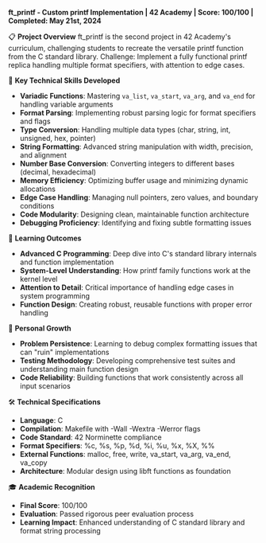 **ft_printf - Custom printf Implementation | 42 Academy | Score: 100/100 | Completed: May 21st, 2024**

📋 **Project Overview**
ft_printf is the second project in 42 Academy's curriculum, challenging students to recreate the versatile printf function from the C standard library. 
Challenge: Implement a fully functional printf replica handling multiple format specifiers, with attention to edge cases.

🔧 **Key Technical Skills Developed**
- **Variadic Functions**: Mastering `va_list`, `va_start`, `va_arg`, and `va_end` for handling variable arguments
- **Format Parsing**: Implementing robust parsing logic for format specifiers and flags
- **Type Conversion**: Handling multiple data types (char, string, int, unsigned, hex, pointer)
- **String Formatting**: Advanced string manipulation with width, precision, and alignment
- **Number Base Conversion**: Converting integers to different bases (decimal, hexadecimal)
- **Memory Efficiency**: Optimizing buffer usage and minimizing dynamic allocations
- **Edge Case Handling**: Managing null pointers, zero values, and boundary conditions
- **Code Modularity**: Designing clean, maintainable function architecture
- **Debugging Proficiency**: Identifying and fixing subtle formatting issues

🚀 **Learning Outcomes**
- **Advanced C Programming**: Deep dive into C's standard library internals and function implementation
- **System-Level Understanding**: How printf family functions work at the kernel level
- **Attention to Detail**: Critical importance of handling edge cases in system programming
- **Function Design**: Creating robust, reusable functions with proper error handling

🌱 **Personal Growth**
- **Problem Persistence**: Learning to debug complex formatting issues that can "ruin" implementations
- **Testing Methodology**: Developing comprehensive test suites and understanding main function design
- **Code Reliability**: Building functions that work consistently across all input scenarios

🛠️ **Technical Specifications**
- **Language**: C
- **Compilation**: Makefile with -Wall -Wextra -Werror flags
- **Code Standard**: 42 Norminette compliance
- **Format Specifiers**: %c, %s, %p, %d, %i, %u, %x, %X, %%
- **External Functions**: malloc, free, write, va_start, va_arg, va_end, va_copy
- **Architecture**: Modular design using libft functions as foundation

🎓 **Academic Recognition**
- **Final Score**: 100/100
- **Evaluation**: Passed rigorous peer evaluation process
- **Learning Impact**: Enhanced understanding of C standard library and format string processing
